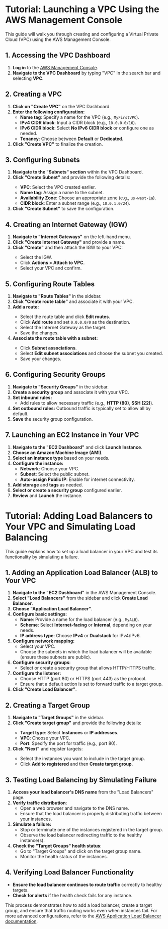 # Tutorial: Launching a VPC Using the AWS Management Console

This guide will walk you through creating and configuring a Virtual Private Cloud (VPC) using the AWS Management Console.

<h2>1. Accessing the VPC Dashboard</h2>
<ol>
  <li><b>Log in</b> to the <a href="https://aws.amazon.com/console/">AWS Management Console</a>.</li>
  <li><b>Navigate to the VPC Dashboard</b> by typing "VPC" in the search bar and selecting <b>VPC</b>.</li>
</ol>

<h2>2. Creating a VPC</h2>
<ol>
  <li><b>Click on "Create VPC"</b> on the VPC Dashboard.</li>
  <li>
    <b>Enter the following configuration:</b>
    <ul>
      <li><b>Name tag</b>: Specify a name for the VPC (e.g., <code>MyFirstVPC</code>).</li>
      <li><b>IPv4 CIDR block</b>: Input a CIDR block (e.g., <code>10.0.0.0/16</code>).</li>
      <li><b>IPv6 CIDR block</b>: Select <b>No IPv6 CIDR block</b> or configure one as needed.</li>
      <li><b>Tenancy</b>: Choose between <b>Default</b> or <b>Dedicated</b>.</li>
    </ul>
  </li>
  <li><b>Click "Create VPC"</b> to finalize the creation.</li>
</ol>

<h2>3. Configuring Subnets</h2>
<ol>
  <li><b>Navigate to the "Subnets" section</b> within the VPC Dashboard.</li>
  <li><b>Click "Create Subnet"</b> and provide the following details:</li>
  <ul>
    <li><b>VPC</b>: Select the VPC created earlier.</li>
    <li><b>Name tag</b>: Assign a name to the subnet.</li>
    <li><b>Availability Zone</b>: Choose an appropriate zone (e.g., <code>us-west-1a</code>).</li>
    <li><b>CIDR block</b>: Enter a subnet range (e.g., <code>10.0.1.0/24</code>).</li>
  </ul>
  <li><b>Click "Create Subnet"</b> to save the configuration.</li>
</ol>

<h2>4. Creating an Internet Gateway (IGW)</h2>
<ol>
  <li><b>Navigate to "Internet Gateways"</b> on the left-hand menu.</li>
  <li><b>Click "Create Internet Gateway"</b> and provide a name.</li>
  <li><b>Click "Create"</b> and then attach the IGW to your VPC:</li>
  <ul>
    <li>Select the IGW.</li>
    <li>Click <b>Actions > Attach to VPC</b>.</li>
    <li>Select your VPC and confirm.</li>
  </ul>
</ol>

<h2>5. Configuring Route Tables</h2>
<ol>
  <li><b>Navigate to "Route Tables"</b> in the sidebar.</li>
  <li><b>Click "Create route table"</b> and associate it with your VPC.</li>
  <li><b>Add a route:</b></li>
  <ul>
    <li>Select the route table and click <b>Edit routes</b>.</li>
    <li>Click <b>Add route</b> and set <code>0.0.0.0/0</code> as the destination.</li>
    <li>Select the Internet Gateway as the target.</li>
    <li>Save the changes.</li>
  </ul>
  <li><b>Associate the route table with a subnet:</b></li>
  <ul>
    <li>Click <b>Subnet associations</b>.</li>
    <li>Select <b>Edit subnet associations</b> and choose the subnet you created.</li>
    <li>Save your changes.</li>
  </ul>
</ol>

<h2>6. Configuring Security Groups</h2>
<ol>
  <li><b>Navigate to "Security Groups"</b> in the sidebar.</li>
  <li><b>Create a security group</b> and associate it with your VPC.</li>
  <li>
    <b>Set inbound rules:</b>
    <ul>
      <li>Add rules to allow necessary traffic (e.g., <b>HTTP (80)</b>, <b>SSH (22)</b>).</li>
    </ul>
  </li>
  <li><b>Set outbound rules:</b> Outbound traffic is typically set to allow all by default.</li>
  <li><b>Save</b> the security group configuration.</li>
</ol>

<h2>7. Launching an EC2 Instance in Your VPC</h2>
<ol>
  <li><b>Navigate to the "EC2 Dashboard"</b> and click <b>Launch Instance</b>.</li>
  <li><b>Choose an Amazon Machine Image (AMI)</b>.</li>
  <li><b>Select an instance type</b> based on your needs.</li>
  <li>
    <b>Configure the instance:</b>
    <ul>
      <li><b>Network</b>: Choose your VPC.</li>
      <li><b>Subnet</b>: Select the public subnet.</li>
      <li><b>Auto-assign Public IP</b>: Enable for internet connectivity.</li>
    </ul>
  </li>
  <li><b>Add storage</b> and <b>tags</b> as needed.</li>
  <li><b>Select or create a security group</b> configured earlier.</li>
  <li><b>Review</b> and <b>Launch</b> the instance.</li>
</ol>

# Tutorial: Adding Load Balancers to Your VPC and Simulating Load Balancing

This guide explains how to set up a load balancer in your VPC and test its functionality by simulating a failure.

<h2>1. Adding an Application Load Balancer (ALB) to Your VPC</h2>
<ol>
  <li><b>Navigate to the "EC2 Dashboard"</b> in the AWS Management Console.</li>
  <li><b>Select "Load Balancers"</b> from the sidebar and click <b>Create Load Balancer</b>.</li>
  <li><b>Choose "Application Load Balancer"</b>.</li>
  <li>
    <b>Configure basic settings:</b>
    <ul>
      <li><b>Name</b>: Provide a name for the load balancer (e.g., <code>MyALB</code>).</li>
      <li><b>Scheme</b>: Select <b>Internet-facing</b> or <b>Internal</b>, depending on your needs.</li>
      <li><b>IP address type</b>: Choose <b>IPv4</b> or <b>Dualstack</b> for IPv4/IPv6.</li>
    </ul>
  </li>
  <li>
    <b>Configure network mapping:</b>
    <ul>
      <li>Select your VPC.</li>
      <li>Choose the subnets in which the load balancer will be available (ensure these subnets are public).</li>
    </ul>
  </li>
  <li><b>Configure security groups</b>:
    <ul>
      <li>Select or create a security group that allows HTTP/HTTPS traffic.</li>
    </ul>
  </li>
  <li>
    <b>Configure the listener:</b>
    <ul>
      <li>Choose HTTP (port 80) or HTTPS (port 443) as the protocol.</li>
      <li>Ensure that a default action is set to forward traffic to a target group.</li>
    </ul>
  </li>
  <li><b>Click "Create Load Balancer"</b>.</li>
</ol>

<h2>2. Creating a Target Group</h2>
<ol>
  <li><b>Navigate to "Target Groups"</b> in the sidebar.</li>
  <li><b>Click "Create target group"</b> and provide the following details:</li>
  <ul>
    <li><b>Target type</b>: Select <b>Instances</b> or <b>IP addresses</b>.</li>
    <li><b>VPC</b>: Choose your VPC.</li>
    <li><b>Port</b>: Specify the port for traffic (e.g., port 80).</li>
  </ul>
  <li><b>Click "Next"</b> and register targets:</li>
  <ul>
    <li>Select the instances you want to include in the target group.</li>
    <li>Click <b>Add to registered</b> and then <b>Create target group</b>.</li>
  </ul>
</ol>

<h2>3. Testing Load Balancing by Simulating Failure</h2>
<ol>
  <li><b>Access your load balancer's DNS name</b> from the "Load Balancers" page.</li>
  <li><b>Verify traffic distribution</b>:
    <ul>
      <li>Open a web browser and navigate to the DNS name.</li>
      <li>Ensure that the load balancer is properly distributing traffic between your instances.</li>
    </ul>
  </li>
  <li>
    <b>Simulate a failure:</b>
    <ul>
      <li>Stop or terminate one of the instances registered in the target group.</li>
      <li>Observe the load balancer redirecting traffic to the healthy instance(s).</li>
    </ul>
  </li>
  <li>
    <b>Check the "Target Groups" health status</b>:
    <ul>
      <li>Go to "Target Groups" and click on the target group name.</li>
      <li>Monitor the health status of the instances.</li>
    </ul>
  </li>
</ol>

<h2>4. Verifying Load Balancer Functionality</h2>
<ul>
  <li><b>Ensure the load balancer continues to route traffic</b> correctly to healthy targets.</li>
  <li><b>Check for alerts</b> if the health check fails for any instance.</li>
</ul>

<p>This process demonstrates how to add a load balancer, create a target group, and ensure that traffic routing works even when instances fail. For more advanced configurations, refer to the <a href="https://docs.aws.amazon.com/elasticloadbalancing/latest/application/introduction.html">AWS Application Load Balancer documentation</a>.</p>

